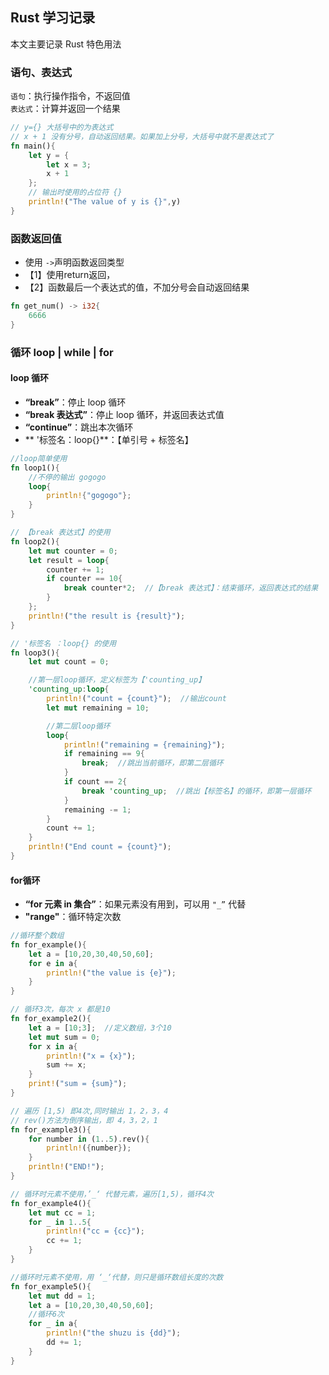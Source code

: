 ## Rust 学习记录  
本文主要记录 Rust 特色用法

### 语句、表达式  
``语句``：执行操作指令，不返回值  
``表达式``：计算并返回一个结果  
```rust
// y={} 大括号中的为表达式
// x + 1 没有分号，自动返回结果。如果加上分号，大括号中就不是表达式了
fn main(){
    let y = {
        let x = 3;
        x + 1
    };
    // 输出时使用的占位符 {}
    println!("The value of y is {}",y)  
}
```
### 函数返回值  
- 使用 ``->``声明函数返回类型
- 【1】使用return返回，
- 【2】函数最后一个表达式的值，不加分号会自动返回结果  
```rust
fn get_num() -> i32{
    6666
}
```

### 循环 loop | while | for    
#### loop 循环  
- **“break”**：停止 loop 循环  
- **“break 表达式”**：停止 loop 循环，并返回表达式值  
- **“continue”**：跳出本次循环
- ** '标签名：loop{}**：【单引号 + 标签名】

```rust
//loop简单使用
fn loop1(){
    //不停的输出 gogogo
    loop{
        println!{"gogogo"};
    }
}

// 【break 表达式】的使用
fn loop2(){
    let mut counter = 0;
    let result = loop{
        counter += 1;
        if counter == 10{
            break counter*2;  //【break 表达式】：结束循环，返回表达式的结果
        }
    };
    println!("the result is {result}");
}

// '标签名 ：loop{} 的使用
fn loop3(){
    let mut count = 0;

    //第一层loop循环，定义标签为【'counting_up】
    'counting_up:loop{
        println!("count = {count}");  //输出count
        let mut remaining = 10;

        //第二层loop循环
        loop{
            println!("remaining = {remaining}");
            if remaining == 9{
                break;  //跳出当前循环，即第二层循环
            }
            if count == 2{
                break 'counting_up;  //跳出【标签名】的循环，即第一层循环
            }
            remaining -= 1;
        }
        count += 1;
    }
    println!("End count = {count}");
}
```   
#### for循环  
- **“for 元素 in 集合”**：如果元素没有用到，可以用 ``"_”`` 代替
- **"range"**：循环特定次数
```rust
//循环整个数组
fn for_example(){
    let a = [10,20,30,40,50,60];
    for e in a{
        println!("the value is {e}");
    }
}

// 循环3次，每次 x 都是10
fn for_example2(){
    let a = [10;3];  //定义数组，3个10
    let mut sum = 0;
    for x in a{
        println!("x = {x}");
        sum += x;
    }
    print!("sum = {sum}");
}

// 遍历 [1,5) 即4次,同时输出 1，2，3，4 
// rev()方法为倒序输出，即 4，3，2，1
fn for_example3(){
    for number in (1..5).rev(){
        println!({number});
    }
    println!("END!");
}

// 循环时元素不使用，’_‘ 代替元素，遍历[1,5)，循环4次
fn for_example4(){ 
    let mut cc = 1;
    for _ in 1..5{
        println!("cc = {cc}");
        cc += 1;
    }
}

//循环时元素不使用，用 ‘_‘代替，则只是循环数组长度的次数
fn for_example5(){
    let mut dd = 1;
    let a = [10,20,30,40,50,60];
    //循环6次
    for _ in a{
        println!("the shuzu is {dd}");
        dd += 1;
    }
}
```
